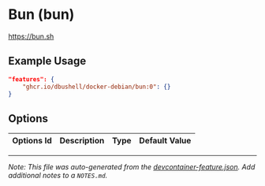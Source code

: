 
# Bun (bun)

https://bun.sh

## Example Usage

```json
"features": {
    "ghcr.io/dbushell/docker-debian/bun:0": {}
}
```

## Options

| Options Id | Description | Type | Default Value |
|-----|-----|-----|-----|




---

_Note: This file was auto-generated from the [devcontainer-feature.json](https://github.com/dbushell/docker-debian/blob/main/devcontainer/features/bun/devcontainer-feature.json).  Add additional notes to a `NOTES.md`._
